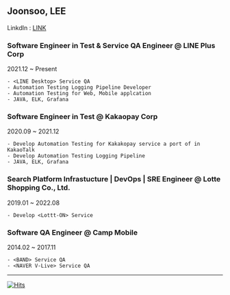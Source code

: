 Joonsoo, LEE
------------


LinkdIn : [LINK](https://www.linkedin.com/in/joonth/)



### Software Engineer in Test & Service QA Engineer @ LINE Plus Corp
2021.12 ~ Present

    - <LINE Desktop> Service QA
    - Automation Testing Logging Pipeline Developer
    - Automation Testing for Web, Mobile applcation
    - JAVA, ELK, Grafana

### Software Engineer in Test @ Kakaopay Corp
2020.09 ~ 2021.12
  
    - Develop Automation Testing for Kakakopay service a port of in KakaoTalk
    - Develop Automation Testing Logging Pipeline
    - JAVA, ELK, Grafana


### Search Platform Infrastucture | DevOps | SRE Engineer @ Lotte Shopping Co., Ltd.
2019.01 ~ 2022.08

    - Develop <Lottt-ON> Service
  

### Software QA Engineer @ Camp Mobile
2014.02 ~ 2017.11

    - <BAND> Service QA
    - <NAVER V-Live> Service QA
    



-----
[![Hits](https://hits.seeyoufarm.com/api/count/incr/badge.svg?url=https%3A%2F%2Fgithub.com%2Fjoonsoo2&count_bg=%2379C83D&title_bg=%23555555&icon=github.svg&icon_color=%23E7E7E7&title=hits&edge_flat=false)](https://hits.seeyoufarm.com)

